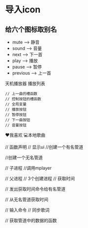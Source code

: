# 导入icon

## 给六个图标取别名

- mute  -->  静音
- sound  -->  音量
- next  -->  下一首
- play  -->  播放
- pause  -->  暂停
- previous  -->  上一首

天机播放器
播放列表

````
// 上一曲的槽函数
// 控制按钮的槽函数
// 全局变量
// 播放按钮
// 暂停按钮
// 下一曲按钮
// 音量按钮
````

❤我喜欢
💻本地歌曲

// 函数声明
// 显示ui
//创建一个有名管道

//创建一个无名管道

// 子进程
//调用mplayer

// 父进程
// 3个创建进程
// 获取时间

// 发出获取时间命令给有名管道

// 从无名管道获取时间

// 输入命令
// 同步歌词

// 获取管道中的数据的函数